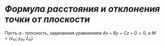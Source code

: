 # _Формула расстояния и отклонения точки от плоскости_

Пусть $a -$ плоскость, задананная уравнением  $Ax + By + Cz + D = 0$, и $M = (x_m ; y_m ; z_m)$ 


